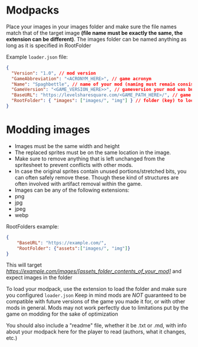 # Modpacks

Place your images in your images folder and make sure the file names match that of the target image **(file name must be exactly the same, the extension can be different)**. The images folder can be named anything as long as it is specified in RootFolder

Example `loader.json` file:

```json
{
  "Version": "1.0", // mod version
  "GameAbbreviation": "<ACRONYM_HERE>", // game acronym
  "Name": "Spaghbettle", // name of your mod (naming must remain consistent)
  "GameVersion": "<GAME_VERSION_HERE>>", // gameversion your mod was built under
  "BaseURL": "https://levelsharesquare.com/<GAME_PATH_HERE>/", // game host URL
  "RootFolder": { "images": ["images/", "img"] } // folder (key) to look into to replace a sub directory (value1) and contents (value2)
}
```

# Modding images
- Images must be the same width and height
- The replaced sprites must be on the same location in the image.
- Make sure to remove anything that is left unchanged from the spritesheet to prevent conflicts with other mods.
- In case the original sprites contain unused portions/stretched bits, you can often safely remove these. Though these kind of structures are often involved with artifact removal within the game.
- Images can be any of the following extensions:
 - png
 - jpg
 - jpeg
 - webp

RootFolders example:
```json
{
	"BaseURL": "https://example.com/",
	"RootFolder": {"assets":["images/", "img"]}
}
```
This will target _https://example.com/images/[assets_folder_contents_of_your_mod]_ and expect images in the folder

To load your modpack, use the extension to load the folder and make sure you configured `loader.json`
Keep in mind mods are *NOT* guaranteed to be compatible with future versions of the game you made it for, or with other mods in general.
Mods may not work perfectly due to limitations put by the game on modding for the sake of optimization

You should also include a "readme" file, whether it be .txt or .md, with info about your modpack here for the player to read (authors, what it changes, etc.)
